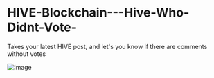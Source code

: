 # HIVE-Blockchain---Hive-Who-Didnt-Vote-
Takes your latest HIVE post, and let's you know if there are comments without votes

![image](https://user-images.githubusercontent.com/119123179/227903227-38f689ae-300f-48d5-8df0-19cc25febba3.png)
